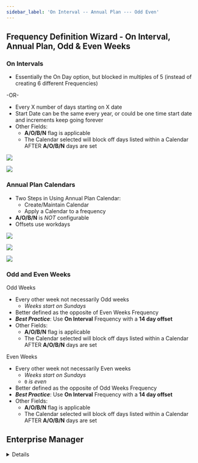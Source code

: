 ```yaml
---
sidebar_label: 'On Interval -- Annual Plan --- Odd Even'
---
```


## Frequency Definition Wizard - On Interval, Annual Plan, Odd & Even Weeks

### On Intervals

* Essentially the On Day option, but blocked in multiples of 5 (instead of creating 6 different Frequencies)

-OR-

* Every X number of days starting on X date
* Start Date can be the same every year, or could be one time start date and increments keep going forever
* Other Fields:
  * **A/O/B/N** flag is applicable
  * The Calendar selected will block off days listed within a Calendar AFTER **A/O/B/N** days are set

![](../static/imgbasic/SM_OnIntervals_Main.png)

![](../static/imgbasic/SM_OnIntervals_Dates.png)

### Annual Plan Calendars

* Two Steps in Using Annual Plan Calendar:
  * Create/Maintain Calendar
  * Apply a Calendar to a frequency
* **A/O/B/N** is _NOT_ configurable 
* Offsets use workdays

![](../static/imgbasic/SM_AnnualPlan_Main.png)

![](../static/imgbasic/SM_AnnualPlan_Offset.png)

![](../static/imgbasic/SM_AnnualPlan_Forecast.png)

### Odd and Even Weeks

Odd Weeks

* Every other week not necessarily Odd weeks
  * _Weeks start on Sundays_
* Better defined as the opposite of Even Weeks Frequency
* **_Best Practice_**: Use **On Interval** Frequency with a **14 day offset**
* Other Fields:
  * **A/O/B/N** flag is applicable
  * The Calendar selected will block off days listed within a Calendar AFTER **A/O/B/N** days are set

Even Weeks

* Every other week not necessarily Even weeks
  * _Weeks start on Sundays_
  * ```0``` _is even_
* Better defined as the opposite of Odd Weeks Frequency
* **_Best Practice_**: Use **On Interval** Frequency with a **14 day offset**
* Other Fields:
  * **A/O/B/N** flag is applicable
  * The Calendar selected will block off days listed within a Calendar AFTER **A/O/B/N** days are set



## Enterprise Manager

<details>

#### Frequency Definition Wizard - On Interval, Odd & Even Weeks, Annual Plan

#### On Intervals

* Essentially the On Day option, but blocked in multiples of 5 (instead of creating 6 different Frequencies)

Or

  * Every X number of days starting on X date
  * Start Date can be the same every year, or could be one time start date and increments keep going forever
* Other Fields:
  * **A/O/B/N** flag is applicable
  * The Calendar selected will block off days listed within a Calendar AFTER **A/O/B/N** days are set

![](../static/imgbasic/243.png)

#### Odd and Even Weeks

Odd Weeks

* Every other week not necessarily Odd weeks
  * _Weeks start on Sundays_
* Better defined as the opposite of Even Weeks Frequency
* **_Best Practice_**: Use **On Interval** Frequency with a **14 day offset**
* Other Fields:
  * **A/O/B/N** flag is applicable
  * The Calendar selected will block off days listed within a Calendar AFTER **A/O/B/N** days are set

Even Weeks

* Every other week not necessarily Even weeks
  * _Weeks start on Sundays_
  * ```0``` _is even_
* Better defined as the opposite of Odd Weeks Frequency
* **_Best Practice_**: Use **On Interval** Frequency with a **14 day offset**
* Other Fields:
  * **A/O/B/N** flag is applicable
  * The Calendar selected will block off days listed within a Calendar AFTER **A/O/B/N** days are set

#### Annual Plan Calendars

* Two Steps in Using Annual Plan Calendar:
  * Create/Maintain Calendar
  * Apply a Calendar to a frequency
* **A/O/B/N** is _NOT_ configurable 
* Offsets use workdays

![](../static/imgbasic/244.png)

![](../static/imgbasic/245.png)

</details>